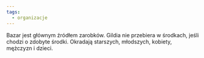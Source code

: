 ```yaml
---
tags:
  - organizacje
---
```

Bazar jest głównym źródłem zarobków. Gildia nie przebiera w środkach, jeśli chodzi o zdobyte środki. Okradają starszych, młodszych, kobiety, mężczyzn i dzieci. 
